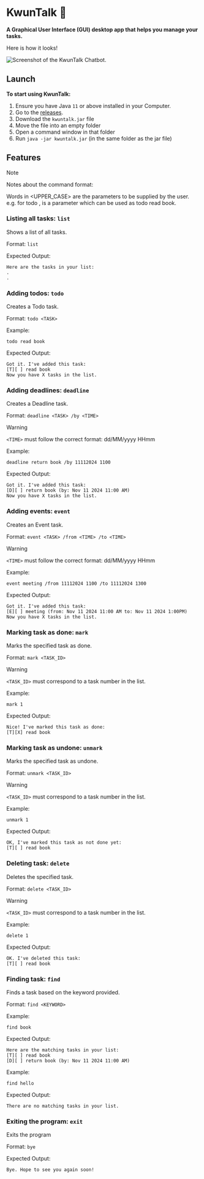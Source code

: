 # KwunTalk :robot:

**A Graphical User Interface (GUI) desktop app that helps you manage your tasks.**

Here is how it looks!

![Screenshot of the KwunTalk Chatbot.](./Ui.png)

## Launch

**To start using KwunTalk:**

1. Ensure you have Java `11` or above installed in your Computer.
2. Go to the [releases](https://github.com/kwuunnn/ip/releases/tag/A-Jar).
2. Download the `kwuntalk.jar` file
3. Move the file into an empty folder
4. Open a command window in that folder
5. Run `java -jar kwuntalk.jar` (in the same folder as the jar file)

## Features

> [!NOTE]
> Notes about the command format:
>
> Words in <UPPER_CASE> are the parameters to be supplied by the user.
> e.g. for todo <TASK>, <TASK> is a parameter which can be used as todo read book.


### Listing all tasks: `list`

Shows a list of all tasks.

Format: `list`

Expected Output:
```
Here are the tasks in your list:
.
.
```

### Adding todos: `todo`

Creates a Todo task.

Format: `todo <TASK>`

Example:
```
todo read book
```
Expected Output:
```
Got it. I've added this task:
[T][ ] read book
Now you have X tasks in the list.
```

### Adding deadlines: `deadline`

Creates a Deadline task.

Format: `deadline <TASK> /by <TIME>`

> [!WARNING]
> `<TIME>` must follow the correct format:
> dd/MM/yyyy HHmm

Example:
```
deadline return book /by 11112024 1100
```

Expected Output:
```
Got it. I've added this task:
[D][ ] return book (by: Nov 11 2024 11:00 AM)
Now you have X tasks in the list.
```

### Adding events: `event`

Creates an Event task.

Format: `event <TASK> /from <TIME> /to <TIME>`

> [!WARNING]
> `<TIME>` must follow the correct format:
> dd/MM/yyyy HHmm

Example:
```
event meeting /from 11112024 1100 /to 11112024 1300
```

Expected Output:
```
Got it. I've added this task:
[E][ ] meeting (from: Nov 11 2024 11:00 AM to: Nov 11 2024 1:00PM)
Now you have X tasks in the list.
```

### Marking task as done: `mark`

Marks the specified task as done.

Format: `mark <TASK_ID>`

> [!WARNING]
> `<TASK_ID>` must correspond to a task number in the list.

Example:
```
mark 1
```

Expected Output:
```
Nice! I've marked this task as done:
[T][X] read book
```

### Marking task as undone: `unmark`

Marks the specified task as undone.

Format: `unmark <TASK_ID>`

> [!WARNING]
> `<TASK_ID>` must correspond to a task number in the list.

Example:
```
unmark 1
```

Expected Output:
```
OK, I've marked this task as not done yet:
[T][ ] read book
```

### Deleting task: `delete`

Deletes the specified task.

Format: `delete <TASK_ID>`

> [!WARNING]
> `<TASK_ID>` must correspond to a task number in the list.

Example:
```
delete 1
```

Expected Output:
```
OK. I've deleted this task:
[T][ ] read book
```

### Finding task: `find`

Finds a task based on the keyword provided.

Format: `find <KEYWORD>`

Example:
```
find book
```

Expected Output:
```
Here are the matching tasks in your list:
[T][ ] read book
[D][ ] return book (by: Nov 11 2024 11:00 AM)
```

Example:
```
find hello
```

Expected Output:
```
There are no matching tasks in your list.
```

### Exiting the program: `exit`

Exits the program

Format: `bye`

Expected Output:
```
Bye. Hope to see you again soon!
```